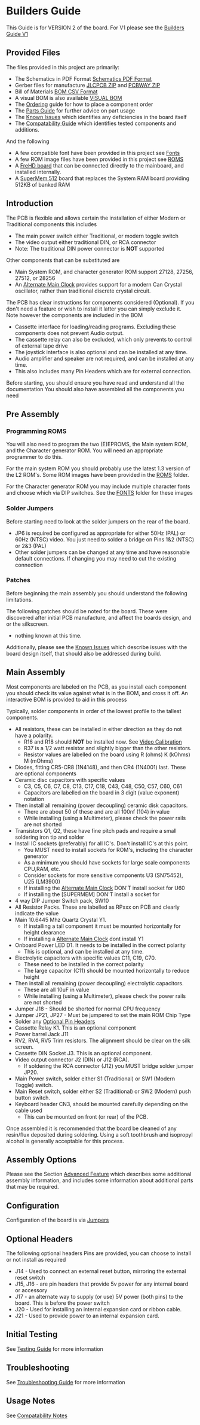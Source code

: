 
# Builders Guide

This Guide is for VERSION 2 of the board.
For V1 please see the [Builders Guide V1](/BUILDING-V1.md)

## Provided Files

The files provided in this project are primarily:

- The Schematics in PDF Format [Schematics PDF Format](/pcb/TRS-80-MP-SchematicsV2.pdf)
- Gerber files for manufacture [JLCPCB ZIP](/pcb/TRS-80-MP_JLCPCBV2.zip) and [PCBWAY ZIP](/pcb/TRS-80-MP_PCBWayV2.zip)
- Bill of Materials [BOM CSV Format](/pcb/TRS-80-MP-BillOfMatV2.csv)
- A visual BOM is also available [VISUAL BOM](/pcb/TRS-80-MP-BomVisualV2.html)
- The [Ordering](ORDERING.MD) guide for how to place a component order
- The [Parts Guide](PARTS_GUIDE.md) for further advice on part usage
- The [Known Issues](KNOWN_ISSUES.md) which identifies any deficiencies in the board itself
- The [Compatability Guide](COMPATABILITY.md) which identifies tested components and additions.

And the following
- A few compatible font have been provided in this project see [Fonts](/fonts/README.md)
- A few ROM image files have been provided in this project see [ROMS](/roms/README.md)
- A [FreHD board](/frehd/README.md) that can be connected directly to the mainboard, and installed internally.
- A [SuperMem 512](/supermem/README.md) board that replaces the System RAM board providing 512KB of banked RAM

## Introduction

The PCB is flexible and allows certain the installation of either Modern or Traditional components this includes
* The main power switch either Traditional, or modern toggle switch
* The video output either traditional DIN, or RCA connector
* Note: The traditional DIN power connector is **NOT** supported

Other components that can be substituted are
* Main System ROM, and character generator ROM support 27128, 27256, 27512, or 28256
* An [Alternate Main Clock](./FEATURES.md#alternate-main-clock) provides support
  for a modern Can Crystal oscillator, rather than traditional discrete crystal circuit.

The PCB has clear instructions for components considered (Optional). If you don't need a feature
or wish to install it latter you can simply exclude it. Note however the components are included in the BOM
* Cassette interface for loading/reading programs. Excluding these components does not prevent Audio output.
* The cassette relay can also be excluded, which only prevents to control of external tape drive
* The joystick interface is also optional and can be installed at any time.
* Audio amplifier and speaker are not required, and can be installed at any time.
* This also includes many Pin Headers which are for external connection.

Before starting, you should ensure you have read and understand all the documentation
You should also have assembled all the components you need

## Pre Assembly

### Programming ROMS

You will also need to program the two (E)EPROMS, the Main system ROM, and the Character generator ROM.
You will need an appropriate programmer to do this.

For the main system ROM you should probably use the latest 1.3 version of the 
L2 ROM's. Some ROM images have been provided in the [ROMS](./roms/README.md) folder.

For the Character generator ROM you may include multiple character fonts
and choose which via DIP switches. See the [FONTS](./fonts/README.md) folder for these images

### Solder Jumpers

Before starting need to look at the solder jumpers on the rear of the board.
- JP6 is required be configured as appropriate for either
  50Hz (PAL) or 60Hz (NTSC) video. You just need to solder a bridge on Pins 1&2 (NTSC) or 2&3 (PAL)
- Other solder jumpers can be changed at any time and have
  reasonable default connections. If changing you may need to cut the existing connection

### Patches

Before beginning the main assembly you should understand the following limitations.

The following patches should be noted for the board. These were discovered after initial PCB manufacture, and affect
the boards design, and or the silkscreen.
- nothing known at this time.

Additionally, please see the [Known Issues](./KNOWN_ISSUES.md) which describe issues with the board design itself,
that should also be addressed during build.

## Main Assembly

Most components are labeled on the PCB, as you install each component you should check its value
against what is in the BOM, and cross it off. An interactive BOM is provided to aid in this process

Typically, solder components in order of the lowest profile to the tallest components.
- All resistors, these can be installed in either direction as they do not have a polarity.
  - R16 and R18 should **NOT** be installed now. See [Video Calibration](./CONFIG.md#video-calibration)
  - R37 is a 1/2 watt resistor and slightly bigger than the other resistors.
  - Resistor values are labelled on the board using R (ohms) K (kOhms) M (mOhms)
- Diodes, fitting CR5-CR8 (1N4148), and then CR4 (1N4001) last. These are optional components
- Ceramic disc capacitors with specific values
  - C3, C5, C6, C7, C8, C13, C17, C18, C43, C48, C50, C57, C60, C61
  - Capacitors are labelled on the board in 3 digit (value exponent) notation
- Then install all remaining (power decoupling) ceramic disk capacitors.
  - There are about 50 of these and are all 100nf (104) in value
  - While installing (using a Multimeter), please check the power rails are not shorted
- Transistors Q1, Q2, these have fine pitch pads and require a small soldering iron tip and solder
- Install IC sockets (preferably) for all IC's. Don't install IC's at this point.
  - You MUST need to install sockets for ROM's, including the character generator
  - As a minimum you should have sockets for large scale components CPU,RAM, etc.
  - Consider sockets for more sensitive components U3 (SN75452), U25 (LM3900)
  - If installing the [Alternate Main Clock](./FEATURES.md#alternate-main-clock) DON'T install socket for U60
  - If installing the [SUPERMEM] DON'T install a socket for 
- 4 way DIP Jumper Switch pack, SW10
- All Resistor Packs. These are labelled as RPxxx on PCB and clearly indicate the value
- Main 10.6445 Mhz Quartz Crystal Y1.
  - If installing a tall component it must be mounted horizontally for height clearance
  - If installing a [Alternate Main Clock](./FEATURES.md#alternate-main-clock) dont install Y1
- Onboard Power LED D1. It needs to be installed in the correct polarity
  - This is optional, and can be installed at any time.
- Electrolytic capacitors with specific values C11, C19, C70.
  - These need to be installed in the correct polarity
  - The large capacitor (C11) should be mounted horizontally to reduce height
- Then install all remaining (power decoupling) electrolytic capacitors.
  - These are all 10uF in value
  - While installing (using a Multimeter), please check the power rails are not shorted
- Jumper J18 - Should be shorted for normal CPU frequency
- Jumper JP21, JP27 - Must be jumpered to set the main ROM Chip Type
- Solder any [Optional Pin Headers](#optional-headers)
- Cassette Relay K1. This is an optional component
- Power barrel Jack J11
- RV2, RV4, RV5 Trim resistors. The alignment should be clear on the silk screen.
- Cassette DIN Socket J3. This is an optional component.
- Video output connector J2 (DIN) or J12 (RCA).
  - If soldering the RCA connector (J12) you MUST bridge solder jumper JP20.
- Main Power switch, solder either S1 (Traditional) or SW1 (Modern Toggle) switch.
- Main Reset switch, solder either S2 (Traditional) or SW2 (Modern) push button switch.
- Keyboard header CN3, should be mounted carefully depending on the cable used 
  - This can be mounted on front (or  rear) of the PCB.

Once assembled it is recommended that the board be cleaned of any resin/flux
deposited during soldering. Using a soft toothbrush and isopropyl alcohol is generally
acceptable for this process.

## Assembly Options

Please see the Section [Advanced Feature](./FEATURES.md#advanced-features)
which describes some additional assembly information, and includes some information
about additional parts that may be required.

## Configuration

Configuration of the board is via [Jumpers](./CONFIG.md#version-2-jumpers)

## Optional Headers

The following optional headers Pins are provided, you can choose to install or not install as required
- J14 - Used to connect an external reset button, mirroring the external reset switch
- J15, J16 - are pin headers that provide 5v power for any internal board or accessory
- J17 - an alternate way to supply (or use) 5V power (both pins) to the board. This is before the power switch
- J20 - Used for installing an internal expansion card or ribbon cable.
- J21 - Used to provide power to an internal expansion card.

## Initial Testing

See [Testing Guide](./TROUBLESHOOT.md) for more information

## Troubleshooting

See [Troubleshooting Guide](./TROUBLESHOOT.md) for more information

## Usage Notes

See [Compatability Notes](./COMPATABILITY.md)
